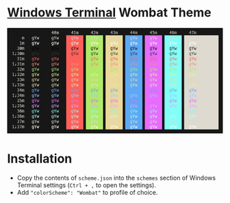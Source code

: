 # [Windows Terminal](https://github.com/Microsoft/Terminal) Wombat Theme

![color scheme image](./resources/color_scheme.jpg)

# Installation

* Copy the contents of `scheme.json` into the `schemes` section of Windows Terminal settings (`Ctrl + ,` to open the settings).
* Add `"colorScheme": "Wombat"` to profile of choice.
